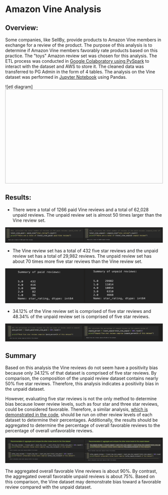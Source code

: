 # Amazon Vine Analysis

## Overview:
Some companies, like SellBy, provide products to Amazon Vine members in exchange for a review of the product.  The purpose of this analysis is to determine if Amazon Vine members favorably rate products based on this practice.  The "toys" Amazon review set was chosen for this analysis.  The ETL process was conducted in [Google Colaboratory using PySpark](https://github.com/laurlen2112/amazon_vine_analysis/blob/main/challenge/Amazon_Reviews_ETL.ipynb) to interact with the dataset and AWS to store it.  The cleaned data was transferred to PG Admin in the form of 4 tables.  The analysis on the Vine dataset was performed in [Jupyter Notebook](https://github.com/laurlen2112/amazon_vine_analysis/blob/main/challenge/Vine_Review_Analysis.ipynb) using Pandas.

![etl diagram]<img scr = "https://github.com/laurlen2112/amazon_vine_analysis/blob/main/resources/etl%202.png" width = "600" height = "300">


## Results:
* There were a total of 1266 paid Vine reviews and a total of 62,028 unpaid reviews.  The unpaid review set is almost 50 times larger than the Vine review set.  

![bullet 1](https://github.com/laurlen2112/amazon_vine_analysis/blob/main/resources/bullet%201%20h.png)

* The Vine review set has a total of 432 five star reviews and the unpaid review set has a total of 29,982 reviews.  The unpaid review set has about 70 times more five star reviews than the Vine review set.  

![bullet 2](https://github.com/laurlen2112/amazon_vine_analysis/blob/main/resources/bullet%202.png)

* 34.12% of the Vine review set is comprised of five star reviews and 48.34% of the unpaid review set is comprised of five star reviews.  

![bullet 3](https://github.com/laurlen2112/amazon_vine_analysis/blob/main/resources/bullet%203.png)


## Summary
Based on this analysis the Vine reviews do not seem have a positivity bias because only 34.12% of that dataset is comprised of five star reviews.  By comparison, the composition of the unpaid review dataset contains nearly 50% five star reviews.  Therefore, this analysis indicates a positivity bias in the unpaid dataset.  

However, evaluating five star reviews is not the only method to determine bias because lower review levels, such as four star and three star reviews, could be considered favorable.  Therefore, a similar analysis, [which is demonstrated in the code](https://github.com/laurlen2112/amazon_vine_analysis/blob/main/challenge/Vine_Review_Analysis.ipynb), should be run on other review levels of each dataset to determine their percentages. Additionally, the results should be aggregated to determine the percentage of overall favorable reviews to the percentage of overall unfavorable reviews. 

![summary](https://github.com/laurlen2112/amazon_vine_analysis/blob/main/resources/summary.png)

The aggregated overall favorable Vine reviews is about 90%.  By contrast, the aggregated overall favorable unpaid reviews is about 75%.  Based on this comparison, the Vine dataset may demonstrate bias toward a favorable review compared with the unpaid dataset.
